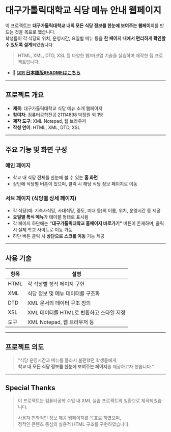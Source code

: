 # 대구가톨릭대학교 식당 메뉴 안내 웹페이지

이 프로젝트는 **대구가톨릭대학교 내의 모든 식당 정보를 한눈에 보여주는 웹페이지**를 만드는 것을 목표로 했습니다.  
학생들이 각 식당의 위치, 운영시간, 요일별 메뉴 등을 **한 페이지 내에서 편리하게 확인할 수 있도록 설계**되었습니다.

> HTML, XML, DTD, XSL 등 다양한 웹/마크업 기술을 실습하며 제작한 팀 프로젝트입니다.

- **📄 [🇯🇵 日本語版READMEはこちら](./README.ja.md)**

---

## 프로젝트 개요

- **제목**: 대구가톨릭대학교 식당 메뉴 소개 웹페이지
- **참여자**: 컴퓨터공학전공 21114898 박정원 외 1명
- **제작 도구**: XML Notepad, 웹 브라우저
- **작성 언어**: HTML, XML, DTD, XSL

---

## 주요 기능 및 화면 구성

### 메인 페이지
- 학교 내 식당 전체를 한눈에 볼 수 있는 **홈 화면**
- 상단에 식당별 버튼이 있으며, 클릭 시 해당 식당 정보 페이지로 이동

### 서브 페이지 (식당별 상세 페이지)
- 각 식당(예: 기숙사식당, 사대식당, 중도, 미대 등)의 이름, 위치, 운영시간 등 제공
- **요일별 특식 메뉴**가 테이블 형태로 표시됨
- 각 페이지 하단에는 **"대구가톨릭대학교 홈페이지 바로가기"** 버튼이 존재하며, 클릭 시 실제 학교 사이트로 이동 가능
- 하단 버튼 클릭 시 **상단으로 스크롤 이동** 기능 제공

---

## 사용 기술

| 항목 | 설명 |
|------|------|
| HTML | 각 식당별 정적 페이지 구현 |
| XML  | 식당 정보 및 메뉴 데이터를 구조화 |
| DTD  | XML 문서의 데이터 구조 정의 |
| XSL  | XML 데이터를 HTML로 변환하고 스타일 지정 |
| 도구 | XML Notepad, 웹 브라우저 등

---

## 프로젝트 의도

> “식당 운영시간과 메뉴를 몰라서 불편했던 학생들에게,  
> **학교 내 모든 식당 정보를 한눈에 보여주는 페이지**를 제공하고자 했습니다.”

---

## Special Thanks

> 이 프로젝트는 컴퓨터공학 수업 내 XML 실습 프로젝트의 일환으로 제작되었습니다.
>  
> 사용자 친화적인 정보 제공 웹페이지를 목표로 하였으며,  
> 정적인 콘텐츠 중심의 실용적 HTML 구조를 구현하였습니다.
